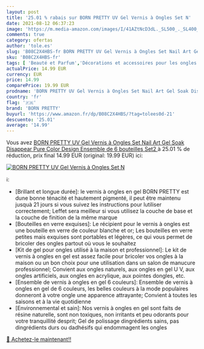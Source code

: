```yaml
---
layout: post
title: '25.01 % rabais sur BORN PRETTY UV Gel Vernis à Ongles Set N'
date: 2021-08-12 06:37:23
image: 'https://m.media-amazon.com/images/I/41AZtNcD3dL._SL500_._SL400_.jpg'
comments: true
category: ofertas
author: 'tole.es'
slug: 'B08C2X4HBS-fr BORN PRETTY UV Gel Vernis à Ongles Set Nail Art Gel Soak...'
sku: 'B08C2X4HBS-fr'
tags: [ 'Beauté et Parfum','Décorations et accessoires pour les ongles','Vernis à ongles et manucure','Vernis à ongles gels semi-permanents','born pretty', ]
actualPrice: 14.99 EUR
currency: EUR
price: 14.99
comparePrice: 19.99 EUR
prodname: 'BORN PRETTY UV Gel Vernis à Ongles Set Nail Art Gel Soak Disappear Pure Color Design Ensemble de 6 bouteilles  Set2 '
country: 'fr'
flag: '🇫🇷'
brand: 'BORN PRETTY'
buyurl: 'https://www.amazon.fr/dp/B08C2X4HBS/?tag=tolees0d-21'
descuento: '25.01'
average: '14.99'
---
```


Vous avez [BORN PRETTY UV Gel Vernis à Ongles Set Nail Art Gel Soak Disappear Pure Color Design Ensemble de 6 bouteilles  Set2 ](https://www.amazon.fr/dp/B08C2X4HBS/?tag=tolees0d-21)  à  25.01 % de réduction, prix final  14.99 EUR (original: 19.99 EUR) ici:

[![BORN PRETTY UV Gel Vernis à Ongles Set N](https://m.media-amazon.com/images/I/41AZtNcD3dL._SL500_._SL400_.jpg)](https://www.amazon.fr/dp/B08C2X4HBS/?tag=tolees0d-21)

ℹ️:

- [Brillant et longue durée]: le vernis à ongles en gel BORN PRETTY est dune bonne ténacité et hautement pigmenté, il peut être maintenu jusquà 21 jours si vous suivez les instructions pour lutiliser correctement; Leffet sera meilleur si vous utilisez la couche de base et la couche de finition de la même marque
- [Bouteilles en verre exquises]: Le récipient pour le vernis à ongles est une bouteille en verre de couleur blanche et or; Les bouteilles en verre petites mais exquises sont portables et légères, ce qui vous permet de bricoler des ongles partout où vous le souhaitez
- [Kit de gel pour ongles utilisé à la maison et professionnel]: Le kit de vernis à ongles en gel est assez facile pour bricoler vos ongles à la maison ou un bon choix pour une utilisation dans un salon de manucure professionnel; Convient aux ongles naturels, aux ongles en gel U V, aux ongles artificiels, aux ongles en acrylique, aux pointes dongles, etc.
- [Ensemble de vernis à ongles en gel 6 couleurs]: Ensemble de vernis à ongles en gel de 6 couleurs, les belles couleurs à la mode populaires donneront à votre ongle une apparence attrayante; Convient à toutes les saisons et à la vie quotidienne
- [Environnemental et sain]: Nos vernis à ongles en gel sont faits de résine naturelle, sont non toxiques, non irritants et peu odorants pour votre tranquillité desprit; Gel de polissage dingrédients sains, pas dingrédients durs ou dadhésifs qui endommagent les ongles

[🛒 Achetez-le maintenant!!](https://www.amazon.fr/dp/B08C2X4HBS/?tag=tolees0d-21)
